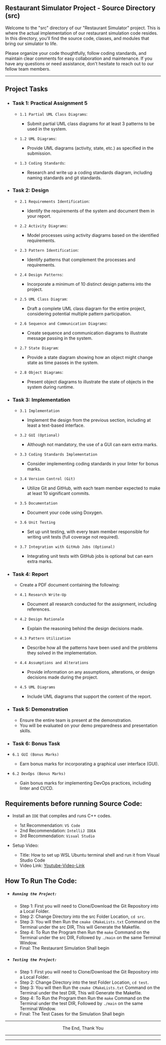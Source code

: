 ## Restaurant Simulator Project - Source Directory (src)

Welcome to the "src" directory of our "Restaurant Simulator" project. This is where the actual implementation of our restaurant simulation code resides. In this directory, you'll find the source code, classes, and modules that bring our simulator to life.

Please organize your code thoughtfully, follow coding standards, and maintain clear comments for easy collaboration and maintenance. If you have any questions or need assistance, don't hesitate to reach out to our fellow team members.

---

## Project Tasks

- ### Task 1: Practical Assignment 5


  - `1.1 Partial UML Class Diagrams`:

    - Submit partial UML class diagrams for at least 3 patterns to be used in the system.
  - `1.2 UML Diagrams`:

    - Provide UML diagrams (activity, state, etc.) as specified in the submission.
  - `1.3 Coding Standards`:

    - Research and write up a coding standards diagram, including naming standards and git standards.
- ### Task 2: Design


  - `2.1 Requirements Identification`:

    - Identify the requirements of the system and document them in your report.
  - `2.2 Activity Diagrams`:

    - Model processes using activity diagrams based on the identified requirements.
  - `2.3 Pattern Identification`:

    - Identify patterns that complement the processes and requirements.
  - `2.4 Design Patterns`:

    - Incorporate a minimum of 10 distinct design patterns into the project.
  - `2.5 UML Class Diagram`:

    - Draft a complete UML class diagram for the entire project, considering potential multiple pattern participation.
  - `2.6 Sequence and Communication Diagrams`:

    - Create sequence and communication diagrams to illustrate message passing in the system.
  - `2.7 State Diagram`:

    - Provide a state diagram showing how an object might change state as time passes in the system.
  - `2.8 Object Diagrams`:

    - Present object diagrams to illustrate the state of objects in the system during runtime.
- ### Task 3: Implementation


  - `3.1 Implementation`

    - Implement the design from the previous section, including at least a text-based interface.
  - `3.2 GUI (Optional)`

    - Although not mandatory, the use of a GUI can earn extra marks.
  - `3.3 Coding Standards Implementation`

    - Consider implementing coding standards in your linter for bonus marks.
  - `3.4 Version Control (Git)`

    - Utilize Git and GitHub, with each team member expected to make at least 10 significant commits.
  - `3.5 Documentation`

    - Document your code using Doxygen.
  - `3.6 Unit Testing`

    - Set up unit testing, with every team member responsible for writing unit tests (full coverage not required).
  - `3.7 Integration with GitHub Jobs (Optional)`

    - Integrating unit tests with GitHub jobs is optional but can earn extra marks.
- ### Task 4: Report


  - Create a PDF document containing the following:
  - `4.1 Research Write-Up`

    - Document all research conducted for the assignment, including references.
  - `4.2 Design Rationale`

    - Explain the reasoning behind the design decisions made.
  - `4.3 Pattern Utilization`

    - Describe how all the patterns have been used and the problems they solved in the implementation.
  - `4.4 Assumptions and Alterations`

    - Provide information on any assumptions, alterations, or design decisions made during the project.
  - `4.5 UML Diagrams`

    - Include UML diagrams that support the content of the report.
- ### Task 5: Demonstration


  - Ensure the entire team is present at the demonstration.
  - You will be evaluated on your demo preparedness and presentation skills.
- ### Task 6: Bonus Task
- `6.1 GUI (Bonus Marks)`

  - Earn bonus marks for incorporating a graphical user interface (GUI).
- `6.2 DevOps (Bonus Marks)`

  - Gain bonus marks for implementing DevOps practices, including linter and CI/CD.

## Requirements before running Source Code:

- Install an `IDE` that compiles and runs C++ codes.

  - 1st Recommendation: `VS Code`
  - 2nd Recommendation: `IntelliJ IDEA`
  - 3rd Recommendation: `Visual Studio`
- Setup Video:

  - Title: How to set up WSL Ubuntu terminal shell and run it from Visual Studio Code
  - Video Link: [Youtube-Video-Link](https://www.youtube.com/watch?v=fp45HpZuhS8&t=112s)

## How To Run The Code:

- ##### `Running the Project:`

  - Step 1: First you will need to Clone/Download the Git Repository into a Local Folder.
  - Step 2: Change Directory into the src Folder Location, `cd src`.
  - Step 3: You will then Run the `cmake CMakeLists.txt` Command on the Terminal under the src DIR, This will Generate the Makefile.
  - Step 4: To Run the Program then Run the `make` Command on the Terminal under the src DIR, Followed by `./main` on the same Terminal Window.
  - Final: The Restaurant Simulation Shall begin

- ##### `Testing the Project:`

  - Step 1: First you will need to Clone/Download the Git Repository into a Local Folder.
  - Step 2: Change Directory into the test Folder Location, `cd test`.
  - Step 3: You will then Run the `cmake CMakeLists.txt` Command on the Terminal under the test DIR, This will Generate the Makefile.
  - Step 4: To Run the Program then Run the `make` Command on the Terminal under the test DIR, Followed by `./main` on the same Terminal Window.
  - Final: The Test Cases for the Simulation Shall begin

---

<p align="center">The End, Thank You</p>

---

---

